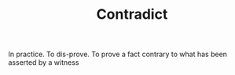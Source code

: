 ---
title: Contradict
letter: C
permalink: "/definitions/bld-contradict.html"
body: In practice. To dis-prove. To prove a fact contrary to what has been asserted
  by a witness
published_at: '2018-07-07'
source: Black's Law Dictionary 2nd Ed (1910)
layout: post
---